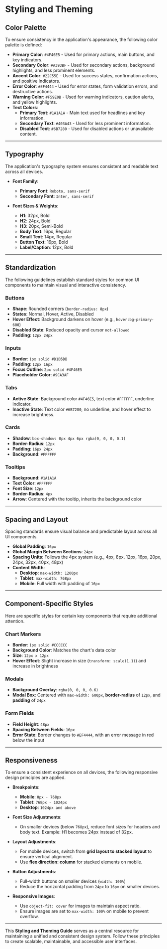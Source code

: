 
# **Styling and Theming**

## **Color Palette**
To ensure consistency in the application's appearance, the following color palette is defined:

- **Primary Color**: `#4F46E5` - Used for primary actions, main buttons, and key indicators.
- **Secondary Color**: `#A393BF` - Used for secondary actions, background highlights, and less prominent elements.
- **Accent Color**: `#22C55E` - Used for success states, confirmation actions, and positive indicators.
- **Error Color**: `#EF4444` - Used for error states, form validation errors, and destructive actions.
- **Warning Color**: `#F59E0B` - Used for warning indicators, caution alerts, and yellow highlights.
- **Text Colors**:
  - **Primary Text**: `#1A1A1A` - Main text used for headlines and key information.
  - **Secondary Text**: `#403A43` - Used for less prominent information.
  - **Disabled Text**: `#6B7280` - Used for disabled actions or unavailable content.

---

## **Typography**
The application's typography system ensures consistent and readable text across all devices.

- **Font Family**:
  - **Primary Font**: `Roboto, sans-serif`
  - **Secondary Font**: `Inter, sans-serif`

- **Font Sizes & Weights**:
  - **H1**: 32px, Bold
  - **H2**: 24px, Bold
  - **H3**: 20px, Semi-Bold
  - **Body Text**: 16px, Regular
  - **Small Text**: 14px, Regular
  - **Button Text**: 16px, Bold
  - **Label/Caption**: 12px, Bold

---

## **Standardization**
The following guidelines establish standard styles for common UI components to maintain visual and interactive consistency.

### **Buttons**
- **Shape**: Rounded corners (`border-radius: 8px`)
- **States**: Normal, Hover, Active, Disabled
- **Hover Effect**: Background darkens on hover (e.g., `hover:bg-primary-600`)
- **Disabled State**: Reduced opacity and cursor `not-allowed`
- **Padding**: `12px 24px`

### **Inputs**
- **Border**: `1px solid #D1D5DB`
- **Padding**: `12px 16px`
- **Focus Outline**: `2px solid #4F46E5`
- **Placeholder Color**: `#9CA3AF`

### **Tabs**
- **Active State**: Background color `#4F46E5`, text color `#FFFFFF`, underline indicator.
- **Inactive State**: Text color `#6B7280`, no underline, and hover effect to increase brightness.

### **Cards**
- **Shadow**: `box-shadow: 0px 4px 6px rgba(0, 0, 0, 0.1)`
- **Border-Radius**: `12px`
- **Padding**: `16px 24px`
- **Background**: `#FFFFFF`

### **Tooltips**
- **Background**: `#1A1A1A`
- **Text Color**: `#FFFFFF`
- **Font Size**: `12px`
- **Border-Radius**: `4px`
- **Arrow**: Centered with the tooltip, inherits the background color

---

## **Spacing and Layout**
Spacing standards ensure visual balance and predictable layout across all UI components.

- **Global Padding**: `16px`
- **Global Margin Between Sections**: `24px`
- **Spacing Units**: Follows the 4px system (e.g., 4px, 8px, 12px, 16px, 20px, 24px, 32px, 40px, 48px)
- **Content Width**:
  - **Desktop**: `max-width: 1200px`
  - **Tablet**: `max-width: 768px`
  - **Mobile**: Full width with padding of `16px`

---

## **Component-Specific Styles**
Here are specific styles for certain key components that require additional attention.

### **Chart Markers**
- **Border**: `1px solid #CCCCCC`
- **Background Color**: Matches the chart's data color
- **Size**: `12px x 12px`
- **Hover Effect**: Slight increase in size (`transform: scale(1.1)`) and increase in brightness

### **Modals**
- **Background Overlay**: `rgba(0, 0, 0, 0.6)`
- **Modal Box**: Centered with `max-width: 600px`, **border-radius** of `12px`, and **padding** of `24px`

### **Form Fields**
- **Field Height**: `48px`
- **Spacing Between Fields**: `16px`
- **Error State**: Border changes to `#EF4444`, with an error message in red below the input

---

## **Responsiveness**
To ensure a consistent experience on all devices, the following responsive design principles are applied.

- **Breakpoints**:
  - **Mobile**: `0px - 768px`
  - **Tablet**: `768px - 1024px`
  - **Desktop**: `1024px and above`

- **Font Size Adjustments**:
  - On smaller devices (below `768px`), reduce font sizes for headers and body text. Example: H1 becomes 24px instead of 32px.

- **Layout Adjustments**:
  - For mobile devices, switch from **grid layout to stacked layout** to ensure vertical alignment.
  - Use **flex direction: column** for stacked elements on mobile.

- **Button Adjustments**:
  - Full-width buttons on smaller devices (`width: 100%`)
  - Reduce the horizontal padding from `24px` to `16px` on smaller devices.

- **Responsive Images**:
  - Use `object-fit: cover` for images to maintain aspect ratio.
  - Ensure images are set to `max-width: 100%` on mobile to prevent overflow.

---

This **Styling and Theming Guide** serves as a central resource for maintaining a unified and consistent design system. Follow these principles to create scalable, maintainable, and accessible user interfaces.
